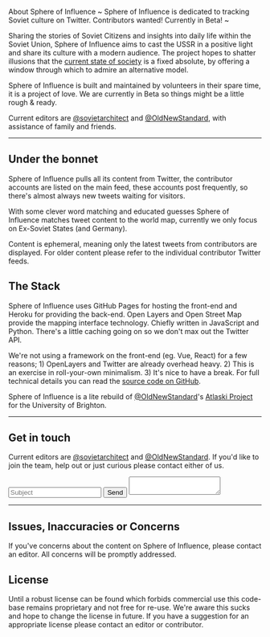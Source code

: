 About Sphere of Influence
~
Sphere of Influence is dedicated to tracking Soviet culture on Twitter. 
Contributors wanted! Currently in Beta!
~

Sharing the stories of Soviet Citizens and insights into daily life within the Soviet Union, Sphere of Influence aims to cast the USSR in a positive light and share its culture with a modern audience. The project hopes to shatter illusions that the [current state of society](https://en.wikipedia.org/wiki/Criticism_of_capitalism) is a fixed absolute, by offering a window through which to admire an alternative model.

Sphere of Influence is built and maintained by volunteers in their spare time, it is a project of love.
We are currently in Beta so things might be a little rough & ready. 

Current editors are [@sovietarchitect](//twitter.com/sovietarchitect) and [@OldNewStandard](//twitter.com/OldNewStandard), with assistance of family and friends.

___

## Under the bonnet
Sphere of Influence pulls all its content from Twitter, the contributor accounts are listed on the main feed, these accounts post frequently, so there's almost always new tweets waiting for visitors.

With some clever word matching and educated guesses Sphere of Influence matches tweet content to the world map, currently we only focus on Ex-Soviet States (and Germany). 

Content is ephemeral, meaning only the latest tweets from contributors are displayed. For older content please refer to the individual contributor Twitter feeds.

## The Stack
Sphere of Influence uses GitHub Pages for hosting the front-end and Heroku for providing the back-end. Open Layers and Open Street Map provide the mapping interface technology. Chiefly written in JavaScript and Python. There's a little caching going on so we don't max out the Twitter API.

We're not using a framework on the front-end (eg. Vue, React) for a few reasons; 1) OpenLayers and Twitter are already overhead heavy. 2) This is an exercise in roll-your-own minimalism. 3) It's nice to have a break. For full technical details you can read the [source code on GitHub](https://github.com/sphere-of-influence/sphere-of-influence).

Sphere of Influence is a lite rebuild of [@OldNewStandard](//twitter.com/OldNewStandard)'s [Atlaski Project](https://folio.brighton.ac.uk/user/eric-daddio/atlaski-stories-mapped) for the University of Brighton.

___

## Get in touch
Current editors are [@sovietarchitect](//twitter.com/sovietarchitect) and [@OldNewStandard](//twitter.com/OldNewStandard). If you'd like to join the team, help out or just curious please contact either of us.

<script>
function makeMail() {
    window.location = 'mailto:ericspublicinbox@gmail.com?subject='+document.mail.subject.value.replace(/ /g, '%20')+'&body='+document.mail.body.value.replace(/ /g, '%20');
    return false;
}
</script>
<form name="mail" class="row" onsubmit="return makeMail()">
    <input name="subject" type="text" placeholder="Subject" class="ten columns" />
    <input type="submit" value="Send" class="two columns" />
    <textarea name="body" class="twelve columns"></textarea>
</form>

___

## Issues, Inaccuracies or Concerns 
If you've concerns about the content on Sphere of Influence, please contact an editor. All concerns will be promptly addressed.

## License
Until a robust license can be found which forbids commercial use this code-base remains proprietary and not free for re-use. We're aware this sucks and hope to change the license in future. If you have a suggestion for an appropriate license please contact an editor or contributor.
